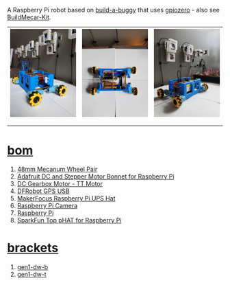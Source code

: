 A Raspberry Pi robot based on <a href="https://projects.raspberrypi.org/en/projects/build-a-buggy/0">build-a-buggy</a> that uses <a href="https://gpiozero.readthedocs.io/en/stable/index.html">gpiozero</a> - also see <a href="https://www.waveshare.com/wiki/BuildMecar-Kit">BuildMecar-Kit</a>.

| [![image](../images/blue-buggy-2.jpg)](#) | [![image](../images/blue-buggy-3.jpg)](#) | [![image](../images/blue-buggy-4.jpg)](#) |
| --- | --- | --- |

---

# [bom](../parts.md)

1. [48mm Mecanum Wheel Pair](../parts.md#48mm-mecanum-wheel-pair)
1. [Adafruit DC and Stepper Motor Bonnet for Raspberry Pi](../parts.md#adafruit-dc-and-stepper-motor-bonnet-for-raspberry-pi)
1. [DC Gearbox Motor - TT Motor](../parts.md#dc-gearbox-motor---tt-motor)
1. [DFRobot GPS USB](../parts.md#dfrobot-gps-usb)
1. [MakerFocus Raspberry Pi UPS Hat](../parts.md#makerfocus-raspberry-pi-ups-hat)
1. [Raspberry Pi Camera](../parts.md#raspberry-pi-camera)
1. [Raspberry Pi](../parts.md#raspberry-pi)
1. [SparkFun Top pHAT for Raspberry Pi](../parts.md#sparkfun-top-phat-for-raspberry-pi)

# [brackets](../brackets)

1. [gen1-dw-b](../brackets/gen1-dw-b/gen1-dw-b.stl)
1. [gen1-dw-t](../brackets/gen1-dw-t/gen1-dw-t.stl)

